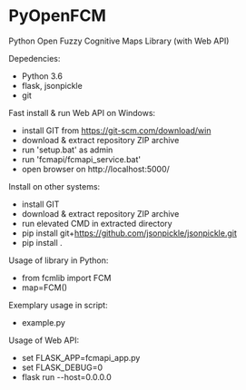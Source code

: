 # PyOpenFCM  
Python Open Fuzzy Cognitive Maps Library (with Web API)  

Depedencies:  
- Python 3.6  
- flask, jsonpickle  
- git  

Fast install & run Web API on Windows:  
- install GIT from https://git-scm.com/download/win
- download & extract repository ZIP archive  
- run 'setup.bat' as admin  
- run 'fcmapi/fcmapi_service.bat'    
- open browser on http://localhost:5000/  

Install on other systems:
- install GIT
- download & extract repository ZIP archive  
- run elevated CMD in extracted directory  
- pip install git+https://github.com/jsonpickle/jsonpickle.git   
- pip install .  

Usage of library in Python:  
- from fcmlib import FCM  
- map=FCM()  

Exemplary usage in script:  
- example.py  

Usage of Web API:  
- set FLASK_APP=fcmapi_app.py  
- set FLASK_DEBUG=0  
- flask run --host=0.0.0.0  